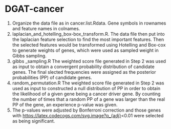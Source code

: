 # DGAT-cancer
1. Organize the data file as in cancer.list.Rdata. Gene symbols in rownames and feature names in colnames.
2. laplacian_and_hotelling_box-box_transform.R. 
   The data file then put into the laplacian feature selection to find the most important features. Then the selected features would be transformed using Hotelling and Box-cox to generate weights of genes, which were used as sampled weight in Gibbs sampling.
3. gibbs _sampling.R
   The weighted score file generated in Step 2 was used as input to obtain a convergent probability distribution of candidate genes. The final slected frequencies were assigned as the posterior probabilities (PP) of candidate genes.
4. random_permutation.R
   The weighted score file generated in Step 2 was used as input to constructed a null distribution of PP in order to obtain the likelihood of a given gene being a cancer driver gene. By counting the number of times that a random PP of a gene was larger than the real PP of the gene, an experience p-value was given. 
5. The p-values were adjusted by Bonferroni correction and  those genes with https://latex.codecogs.com/svg.image?p_{adj}<0.01 were selected as being significant.
